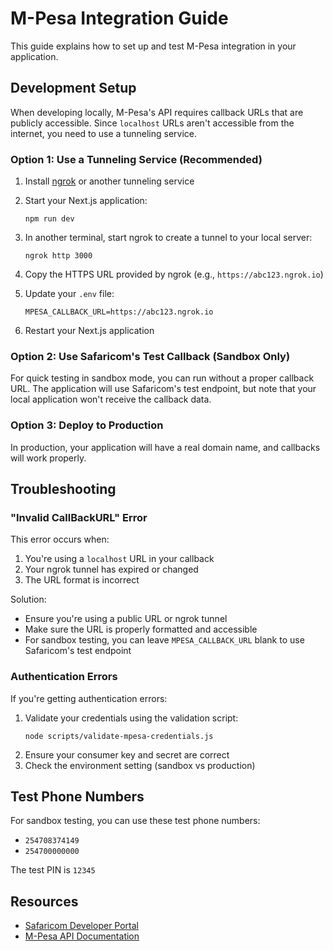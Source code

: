 # M-Pesa Integration Guide

This guide explains how to set up and test M-Pesa integration in your application.

## Development Setup

When developing locally, M-Pesa's API requires callback URLs that are publicly accessible. Since `localhost` URLs aren't accessible from the internet, you need to use a tunneling service.

### Option 1: Use a Tunneling Service (Recommended)

1. Install [ngrok](https://ngrok.com/download) or another tunneling service

2. Start your Next.js application:
   ```
   npm run dev
   ```

3. In another terminal, start ngrok to create a tunnel to your local server:
   ```
   ngrok http 3000
   ```

4. Copy the HTTPS URL provided by ngrok (e.g., `https://abc123.ngrok.io`)

5. Update your `.env` file:
   ```
   MPESA_CALLBACK_URL=https://abc123.ngrok.io
   ```

6. Restart your Next.js application

### Option 2: Use Safaricom's Test Callback (Sandbox Only)

For quick testing in sandbox mode, you can run without a proper callback URL. The application will use Safaricom's test endpoint, but note that your local application won't receive the callback data.

### Option 3: Deploy to Production

In production, your application will have a real domain name, and callbacks will work properly.

## Troubleshooting

### "Invalid CallBackURL" Error

This error occurs when:
1. You're using a `localhost` URL in your callback
2. Your ngrok tunnel has expired or changed
3. The URL format is incorrect

Solution:
- Ensure you're using a public URL or ngrok tunnel
- Make sure the URL is properly formatted and accessible
- For sandbox testing, you can leave `MPESA_CALLBACK_URL` blank to use Safaricom's test endpoint

### Authentication Errors

If you're getting authentication errors:
1. Validate your credentials using the validation script:
   ```
   node scripts/validate-mpesa-credentials.js
   ```
2. Ensure your consumer key and secret are correct
3. Check the environment setting (sandbox vs production)

## Test Phone Numbers

For sandbox testing, you can use these test phone numbers:
- `254708374149`
- `254700000000`

The test PIN is `12345`

## Resources

- [Safaricom Developer Portal](https://developer.safaricom.co.ke/)
- [M-Pesa API Documentation](https://developer.safaricom.co.ke/APIs/MpesaExpressSimulate)
